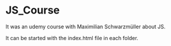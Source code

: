 # JS_Course


It was an udemy course with Maximilian Schwarzmüller about JS.

It can be started with the index.html file in each folder.
